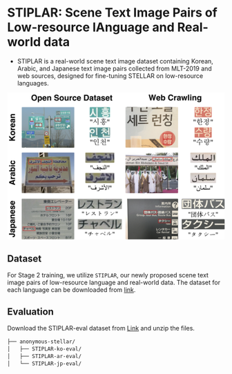 # STIPLAR: Scene Text Image Pairs of Low-resource lAnguage and Real-world data
- STIPLAR is a real-world scene text image dataset containing Korean, Arabic, and Japanese text image pairs collected from MLT-2019 and web sources, designed for fine-tuning STELLAR on low-resource languages.

![Examples_STIPLAR](figs/examples_stiplar.png)

## Dataset
For Stage 2 training, we utilize `STIPLAR`, our newly proposed scene text image pairs of low-resource language and real-world data. The dataset for each language can be downloaded from [link](https://drive.google.com/drive/folders/1nI7SjtXikB4pkPVw7HKTop8nJOKLR3ut?usp=sharing).

## Evaluation
Download the STIPLAR-eval dataset from [Link](https://drive.google.com/drive/folders/1Nyum75Q3e9Qb_7bhLLQFvPSNRlcEkcF8?usp=sharing) and unzip the files.
```bash
├── anonymous-stellar/
│   ├── STIPLAR-ko-eval/
│   ├── STIPLAR-ar-eval/
│   └── STIPLAR-jp-eval/
```